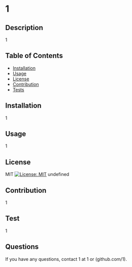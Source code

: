 # 1

  ## Description
  1

  ## Table of Contents
  * [Installation](#installation)
  * [Usage](#usage)
  * [License](#license)
  * [Contribution](#contribution)
  * [Tests](#test)
  
  ## Installation
  1

  ## Usage
  1

  ## License
  MIT
  [![License: MIT](https://img.shields.io/badge/License-MIT-yellow.svg)](https://opensource.org/license/mit-0/)
  undefined

  ## Contribution
  1

  ## Test
  1

  ## Questions
  If you have any questions, contact 1 at 1
  or (github.com/1).
